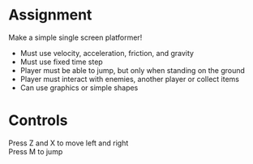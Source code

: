 # Assignment
Make a simple single screen platformer!
- Must use velocity, acceleration, friction, and gravity
- Must use fixed time step
- Player must be able to jump, but only when standing on the ground
- Player must interact with enemies, another player or collect items
- Can use graphics or simple shapes

# Controls
Press Z and X to move left and right  
Press M to jump